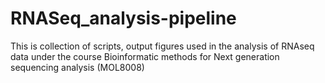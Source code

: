 # RNASeq_analysis-pipeline
This is collection of scripts, output figures used in the analysis of RNAseq data under the course Bioinformatic methods for Next generation sequencing analysis (MOL8008)
